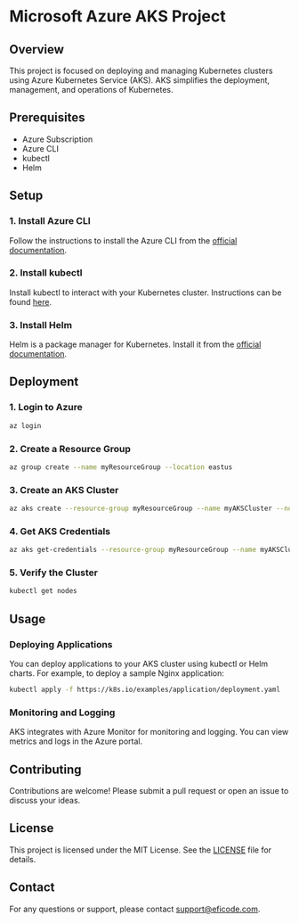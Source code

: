 # Microsoft Azure AKS Project

## Overview
This project is focused on deploying and managing Kubernetes clusters using Azure Kubernetes Service (AKS). AKS simplifies the deployment, management, and operations of Kubernetes.

## Prerequisites
- Azure Subscription
- Azure CLI
- kubectl
- Helm

## Setup

### 1. Install Azure CLI
Follow the instructions to install the Azure CLI from the [official documentation](https://docs.microsoft.com/en-us/cli/azure/install-azure-cli).

### 2. Install kubectl
Install kubectl to interact with your Kubernetes cluster. Instructions can be found [here](https://kubernetes.io/docs/tasks/tools/install-kubectl/).

### 3. Install Helm
Helm is a package manager for Kubernetes. Install it from the [official documentation](https://helm.sh/docs/intro/install/).

## Deployment

### 1. Login to Azure
```sh
az login
```

### 2. Create a Resource Group
```sh
az group create --name myResourceGroup --location eastus
```

### 3. Create an AKS Cluster
```sh
az aks create --resource-group myResourceGroup --name myAKSCluster --node-count 1 --enable-addons monitoring --generate-ssh-keys
```

### 4. Get AKS Credentials
```sh
az aks get-credentials --resource-group myResourceGroup --name myAKSCluster
```

### 5. Verify the Cluster
```sh
kubectl get nodes
```

## Usage

### Deploying Applications
You can deploy applications to your AKS cluster using kubectl or Helm charts. For example, to deploy a sample Nginx application:
```sh
kubectl apply -f https://k8s.io/examples/application/deployment.yaml
```

### Monitoring and Logging
AKS integrates with Azure Monitor for monitoring and logging. You can view metrics and logs in the Azure portal.

## Contributing
Contributions are welcome! Please submit a pull request or open an issue to discuss your ideas.

## License
This project is licensed under the MIT License. See the [LICENSE](LICENSE) file for details.

## Contact
For any questions or support, please contact [support@eficode.com](mailto:support@eficode.com).
